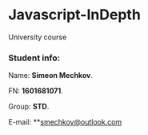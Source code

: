 # Javascript-InDepth
University course

### Student info:
Name: **Simeon Mechkov**.

FN: **1601681071**.

Group: **STD**.

E-mail: **smechkov@outlook.com
